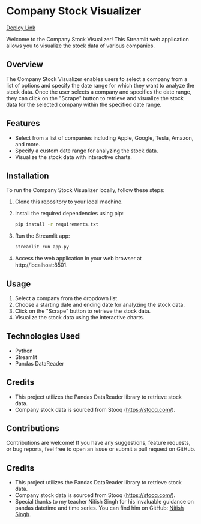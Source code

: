 
# Company Stock Visualizer

[Deploy Link](https://company-stock-visualizer-c2s3sep8e5amud7cpqtkjk.streamlit.app/)

Welcome to the Company Stock Visualizer! This Streamlit web application allows you to visualize the stock data of various companies.

## Overview

The Company Stock Visualizer enables users to select a company from a list of options and specify the date range for which they want to analyze the stock data. Once the user selects a company and specifies the date range, they can click on the "Scrape" button to retrieve and visualize the stock data for the selected company within the specified date range.

## Features

- Select from a list of companies including Apple, Google, Tesla, Amazon, and more.
- Specify a custom date range for analyzing the stock data.
- Visualize the stock data with interactive charts.

## Installation

To run the Company Stock Visualizer locally, follow these steps:

1. Clone this repository to your local machine.

2. Install the required dependencies using pip:

   ```bash
   pip install -r requirements.txt
   ```

3. Run the Streamlit app:

   ```bash
   streamlit run app.py
   ```

4. Access the web application in your web browser at http://localhost:8501.

## Usage

1. Select a company from the dropdown list.
2. Choose a starting date and ending date for analyzing the stock data.
3. Click on the "Scrape" button to retrieve the stock data.
4. Visualize the stock data using the interactive charts.

## Technologies Used

- Python
- Streamlit
- Pandas DataReader

## Credits

- This project utilizes the Pandas DataReader library to retrieve stock data.
- Company stock data is sourced from Stooq (https://stooq.com/).

## Contributions

Contributions are welcome! If you have any suggestions, feature requests, or bug reports, feel free to open an issue or submit a pull request on GitHub.

## Credits

- This project utilizes the Pandas DataReader library to retrieve stock data.
- Company stock data is sourced from Stooq (https://stooq.com/).
- Special thanks to my teacher Nitish Singh for his invaluable guidance on pandas datetime and time series. You can find him on GitHub: [Nitish Singh](https://github.com/campusx-official).
